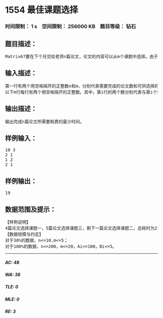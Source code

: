 # 1554 最佳课题选择   
### 时间限制： 1 s&nbsp;&nbsp;&nbsp;&nbsp;空间限制： 256000 KB&nbsp;&nbsp;&nbsp;&nbsp;题目等级： 钻石  
## 题目描述：  

<pre>
Matrix67要在下个月交给老师n篇论文，论文的内容可以从m个课题中选择。由于课题数有限，Matrix67不得不重复选择一些课题。完成不同课题的论文所花的时间不同。具体地说，对于某个课题i，若Matrix67计划一共写x篇论文，则完成该课题的论文总共需要花费Ai*x^Bi个单位时间（系数Ai和指数Bi均为正整数）。给定与每一个课题相对应的Ai和Bi的值，请帮助Matrix67计算出如何选择论文的课题使得他可以花费最少的时间完成这n篇论文。
</pre>
  
  
## 输入描述：  

<pre>
第一行有两个用空格隔开的正整数n和m，分别代表需要完成的论文数和可供选择的课题数。 
以下m行每行有两个用空格隔开的正整数。其中，第i行的两个数分别代表与第i个课题相对应的时间系数Ai和指数Bi。
</pre>
  
  
## 输出描述：  

<pre>
输出完成n篇论文所需要耗费的最少时间。
</pre>
  
  
## 样例输入：  

<pre>
10 3
2 1
1 2
2 1
</pre>
  
  
## 样例输出：  

<pre>
19
</pre>
  
  
## 数据范围及提示：  

<pre>
【样例说明】
4篇论文选择课题一，5篇论文选择课题三，剩下一篇论文选择课题二，总耗时为2*4^1+1*1^2+2*5^1=8+1+10=19。可以证明，不存在更优的方案使耗时小于19。
【数据规模与约定】
对于30%的数据，n<=10,m<=5； 
对于100%的数据，n<=200，m<=20，Ai<=100，Bi<=5。
</pre>
  
  
***  

##### AC: 48  
##### WA: 38  
##### TLE: 0  
##### MLE: 0  
##### RE: 3  
